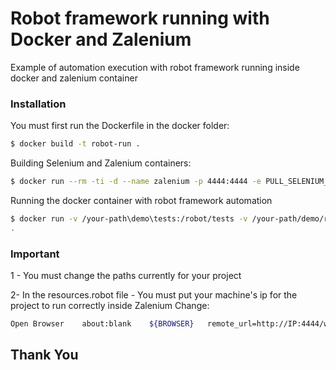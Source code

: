 # Robot framework running with Docker and Zalenium

Example of automation execution with robot framework running inside docker and zalenium container

### Installation

You must first run the Dockerfile in the docker folder:

```sh
$ docker build -t robot-run .
```
Building Selenium and Zalenium containers:
```sh
$ docker run --rm -ti -d --name zalenium -p 4444:4444 -e PULL_SELENIUM_IMAGE=true -v /var/run/docker.sock:/var/run/docker.sock -v your-path/videos:/home/seluser/videos --privileged dosel/zalenium start

```

Running the docker container with robot framework automation

```sh
$ docker run -v /your-path\demo\tests:/robot/tests -v /your-path/demo/results:/robot/results -v /your-path/demo/resources:/robot/resources robot-run robot -d ./results ./tests/TestDemo.robot
.
```

### Important

1 - You must change the paths currently for your project

2- In the resources.robot file - You must put your machine's ip for the project to run correctly inside Zalenium
Change:
```sh
Open Browser    about:blank    ${BROWSER}   remote_url=http://IP:4444/wd/hub
```
 
Thank You 
----
